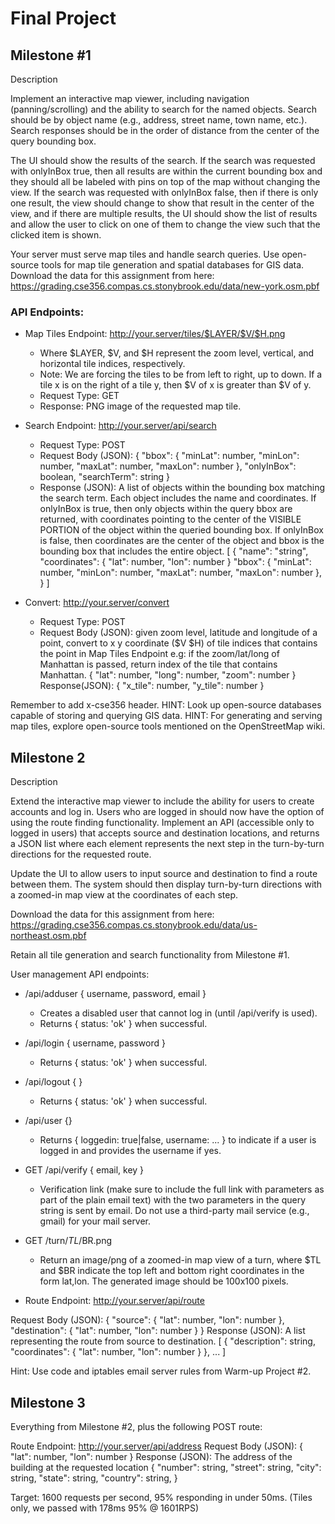 # Final Project

## Milestone #1

Description

Implement an interactive map viewer, including navigation (panning/scrolling)
and the ability to search for the named objects.  Search should be by object
name (e.g., address, street name, town name, etc.).  Search responses should be
in the order of distance from the center of the query bounding box.

The UI should show the results of the search.  If the search was requested with
onlyInBox true, then all results are within the current bounding box and they
should all be labeled with pins on top of the map without changing the view.
If the search was requested with onlyInBox false, then if there is only one
result, the view should change to show that result in the center of the view,
and if there are multiple results, the UI should show the list of results and
allow the user to click on one of them to change the view such that the clicked
item is shown.

Your server must serve map tiles and handle search queries. Use open-source
tools for map tile generation and spatial databases for GIS data.  Download the
data for this assignment from here:
https://grading.cse356.compas.cs.stonybrook.edu/data/new-york.osm.pbf

### API Endpoints:

* Map Tiles Endpoint: http://your.server/tiles/$LAYER/$V/$H.png
  * Where $LAYER, $V, and $H represent the zoom level, vertical, and horizontal
  tile indices, respectively. 
  * Note: We are forcing the tiles to be from left to right, up to down. If a
  tile x is on the right of a tile y, then $V of x is greater than $V of y.
  * Request Type: GET
  * Response: PNG image of the requested map tile.

* Search Endpoint: http://your.server/api/search
  * Request Type: POST
  * Request Body (JSON):
{
  "bbox": {
    "minLat": number,
    "minLon": number,
    "maxLat": number,
    "maxLon": number
  },
  "onlyInBox": boolean,
  "searchTerm": string
}
  * Response (JSON): A list of objects within the bounding box matching the
  search term. Each object includes the name and coordinates.  If onlyInBox is
  true, then only objects within the query bbox are returned, with coordinates
  pointing to the center of the VISIBLE PORTION of the object within the queried
  bounding box.  If onlyInBox is false, then coordinates are the center of the
  object and bbox is the bounding box that includes the entire object.
[
  {
    "name": "string",
    "coordinates": {
      "lat": number,
      "lon": number
    }
    "bbox": {
      "minLat": number,
      "minLon": number,
      "maxLat": number,
      "maxLon": number
    },
  }
]

* Convert: http://your.server/convert
  * Request Type: POST
  * Request Body (JSON): given zoom level, latitude and longitude of a point,
  convert to x y coordinate ($V $H) of tile indices that contains the point in
  Map Tiles Endpoint
  e.g: if the zoom/lat/long of Manhattan is passed, return index of the tile
  that contains Manhattan.
{
  "lat": number,
  "long": number,
  "zoom": number
}
Response(JSON): 
{
  "x_tile": number,
  "y_tile": number
}


Remember to add x-cse356 header.
HINT: Look up open-source databases capable of storing and querying GIS data.
HINT: For generating and serving map tiles, explore open-source tools mentioned
on the OpenStreetMap wiki.

## Milestone 2

Description

Extend the interactive map viewer to include the ability for users to create
accounts and log in.  Users who are logged in should now have the option of
using the route finding functionality. Implement an API (accessible only to
logged in users) that accepts source and destination locations, and returns a
JSON list where each element represents the next step in the turn-by-turn
directions for the requested route.

Update the UI to allow users to input source and destination to find a route
between them.  The system should then display turn-by-turn directions with a
zoomed-in map view at the coordinates of each step.

Download the data for this assignment from here:
  https://grading.cse356.compas.cs.stonybrook.edu/data/us-northeast.osm.pbf

Retain all tile generation and search functionality from Milestone #1.

User management API endpoints:

* /api/adduser { username, password, email }
  * Creates a disabled user that cannot log in (until /api/verify is used).
  * Returns { status: 'ok' } when successful.
* /api/login { username, password }
  * Returns { status: 'ok' } when successful.
* /api/logout { } 
  * Returns { status: 'ok' } when successful.
* /api/user {}
  * Returns { loggedin: true|false, username: ... } to indicate if a user is
  logged in and provides the username if yes.

* GET /api/verify { email, key }
  * Verification link (make sure to include the full link with parameters as
  part of the plain email text) with the two parameters in the query string is
  sent by email. Do not use a third-party mail service (e.g., gmail) for your
  mail server.

* GET /turn/$TL/$BR.png
  * Return an image/png of a zoomed-in map view of a turn, where $TL and $BR
  indicate the top left and bottom right coordinates in the form lat,lon.
  The generated image should be 100x100 pixels.

* Route Endpoint: http://your.server/api/route

Request Body (JSON):
{
  "source": {
    "lat": number,
    "lon": number
  },
  "destination": {
    "lat": number,
    "lon": number
  }
}
Response (JSON): A list representing the route from source to destination.
[
  {
    "description": string,
    "coordinates": {
      "lat": number,
      "lon": number
    }
  },
  ...
]

Hint: Use code and iptables email server rules from Warm-up Project #2.

## Milestone 3

Everything from Milestone #2, plus the following POST route:

Route Endpoint: http://your.server/api/address
Request Body (JSON):
{
  "lat": number,
  "lon": number
}
Response (JSON): The address of the building at the requested location
{
  "number": string,
  "street": string,
  "city": string,
  "state": string,
  "country": string,
}

Target: 1600 requests per second, 95% responding in under 50ms.
(Tiles only, we passed with 178ms 95% @ 1601RPS)
